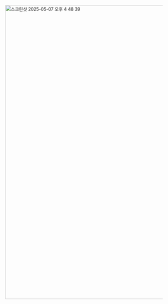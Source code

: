 <img width="939" alt="스크린샷 2025-05-07 오후 4 48 39" src="https://github.com/user-attachments/assets/87f6ce5d-c3b9-49b4-8489-98814f5c2eab" />
